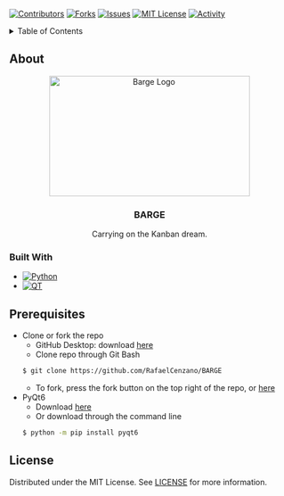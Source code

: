 <!-- PROJECT SHIELDS -->

[![Contributors][contributors-shield]][contributors-url]
[![Forks][forks-shield]][forks-url]
[![Issues][issues-shield]][issues-url]
[![MIT License][license-shield]][license-url]
[![Activity][activity-shield]][activity-url]
<!-- [![Stargazers][stars-shield]][stars-url] -->


<!-- TABLE OF CONTENTS -->
<details>
    <summary> Table of Contents </summary>
    <ol>
        <li>
            <a href="#about"> About the project</a>
            <ul>
                <li><a href="#built-with">Built With</a>
            </ul>
        </li>
        <li>
            <a href="#prerequisites"> Prerequisites</a>
        </li>
        <li>
            <a href="#installation"> Installation</a>
        </li>
        <li>
            <a href="#license"> License</a>
        </li>
    </ol>
</details>


<!-- ABOUT THE PROJECT -->
## About
<div align="center">
    <a href="https://github.com/dinobenj/BARGE">
<img src="https://github.com/RafaelCenzano/BARGE/blob/main/bargeLogo.png" alt="Barge Logo" width="360" height="216">
</a>
<h3 align="center">BARGE</h3>
<p>Carrying on the Kanban dream.</p>
</div>


### Built With

* [![Python][Python.com]][Python-url]
* [![QT][QT.com]][QT-url]


<!-- Getting Started -->
## Prerequisites
 * Clone or fork the repo
    * GitHub Desktop: download [here](https://desktop.github.com/)
    * Clone repo through Git Bash
    ```sh
    $ git clone https://github.com/RafaelCenzano/BARGE
    ```
    * To fork, press the fork button on the top right of the repo, or [here](https://github.com/RafaelCenzano/BARGE/fork)
 * PyQt6 
    * Download [here](https://pypi.org/project/PyQt6/)
    * Or download through the command line
    ```sh
    $ python -m pip install pyqt6
    ```


## License

Distributed under the MIT License. See [LICENSE](https://github.com/RafaelCenzano/BARGE/blob/main/LICENSE) for more information.

<!-- https://home.aveek.io/GitHub-Profile-Badges/ -->

<!-- LINKS & IMAGES -->
[contributors-shield]: https://img.shields.io/github/contributors/RafaelCenzano/BARGE.svg?style=for-the-badge
[contributors-url]: https://github.com/RafaelCenzano/BARGE/graphs/contributors
[forks-shield]: https://img.shields.io/github/forks/RafaelCenzano/BARGE.svg?style=for-the-badge
[forks-url]: https://github.com/RafaelCenzano/BARGE/network/members
[stars-shield]: https://img.shields.io/github/stars/RafaelCenzano/BARGE.svg?style=for-the-badge
[stars-url]: https://github.com/RafaelCenzano/BARGE/stargazers
[issues-shield]: https://img.shields.io/github/issues/RafaelCenzano/BARGE.svg?style=for-the-badge
[issues-url]:  https://github.com/RafaelCenzano/BARGE/issues
[license-shield]: https://img.shields.io/github/license/RafaelCenzano/BARGE.svg?style=for-the-badge
[license-url]: https://github.com/RafaelCenzano/BARGE/blob/master/LICENSE.txt

[activity-shield]: https://img.shields.io/github/last-commit/RafaelCenzano/BARGE?style=for-the-badge
[activity-url]: https://github.com/Zxhjlk/Accessible-Routes/activity

[Python.com]: https://img.shields.io/badge/Python-3776AB.svg?style=for-the-badge&logo=Python&logoColor=white
[Python-url]: https://www.python.org/
[QT.com]: https://img.shields.io/badge/Qt-41CD52.svg?style=for-the-badge&logo=Qt&logoColor=white
[QT-url]: https://www.qt.io/qt-for-python
